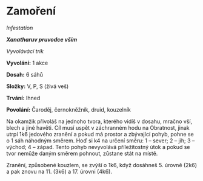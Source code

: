 # Zamoření

*Infestation*

***Xanatharuv pruvodce vším***

 *Vyvolávácí trik* 
 

**Vyvolání:** 1 akce

**Dosah:** 6 sáhů

**Složky:** V, P, S (živá veš)

**Trvání:** Ihned

**Povolání:** Čaroděj, černokněžník, druid, kouzelník
 
Na okamžik přivoláš na jednoho tvora, kterého vidíš v dosahu, mračno vší, blech a jiné havěti. Cíl musí uspět v záchranném hodu na Obratnost, jinak utrpí 1k6 jedového zranění a pokud má prostor a zbývající pohyb, pohne se o 1 sáh náhodným směrem. Hoď si k4 na určení směru: 1 – sever; 2 – jih; 3 – východ; 4 – západ. Tento pohyb nevyvolává příležitostný útok a pokud se tvor nemůže daným směrem pohnout, zůstane stát na místě.

Zranění, způsobené kouzlem, se zvýší o 1k6, když dosáhneš 5. úrovně (2k6) a pak znovu na 11. (3k6) a 17. úrovni (4k6).
